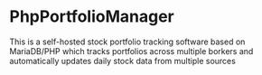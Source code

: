 # PhpPortfolioManager
This is a self-hosted stock portfolio tracking software based on MariaDB/PHP which tracks portfolios across multiple borkers and automatically updates daily stock data from multiple sources
